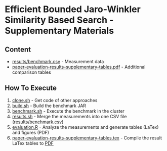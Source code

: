 # Efficient Bounded Jaro-Winkler Similarity Based Search - Supplementary Materials

## Content

* [results/benchmark.csv](results/benchmark.csv) - Measurement data
* [paper-evaluation-results-supplementary-tables.pdf](paper-evaluation-results-supplementary-tables.pdf) - Additional comparison tables

## How To Execute

1. [clone.sh](clone.sh) - Get code of other approaches
2. [build.sh](build.sh) - Build the benchmark JAR
3. [benchmark.sh](benchmark.sh) - Execute the benchmark in the cluster
4. [results.sh](results.sh) - Merge the measurements into one CSV file ([results/benchmark.csv](results/benchmark.csv))
5. [evaluation.R](evaluation.R) - Analyze the measurements and generate tables (LaTex) and figures (PDF)
6. [paper-evaluation-results-supplementary-tables.tex](paper-evaluation-results-supplementary-tables.tex) - Compile the result LaTex tables to [PDF](paper-evaluation-results-supplementary-tables.pdf)
